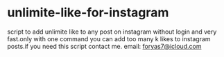 # unlimite-like-for-instagram
script to add unlimite like to any post on instagram without login and very fast.only with one command you can add too many k likes to instagram posts.if you need this script contact me. email: foryas7@icloud.com
